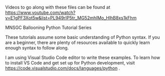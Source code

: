 Videos to go along with these files can be found at 
https://www.youtube.com/watch?v=E1gPF3Xot5w&list=PL949rIP5tr_MG52mhlMo_HlhB8xs1kFhm

MNSGC Ballooning Python Tutorial Series

These tutorials assume some basic understanding of Python syntax. If you are a beginner, there are plenty of resources available to quickly learn enough syntax to follow along.

I am using Visual Studio Code editor to write these examples. To learn how to install VS Code and get set up for Python development, visit https://code.visualstudio.com/docs/languages/python .
